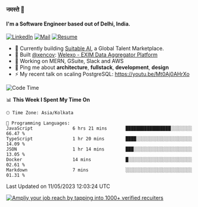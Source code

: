 ### नमस्ते 🙏

#### I'm a Software Engineer based out of Delhi, India.

[![LinkedIn](https://img.shields.io/badge/linkedin-%230077B5.svg)](https://linkedin.com/in/sambhav2612)
[![Mail](https://img.shields.io/badge/gmail-D14836)](mailto:sambhavjain2612@gmail.com)
[![Resume](https://img.shields.io/badge/resume-%23#FFFF00.svg)](https://mega.nz/file/IjA3yaoB#BFfQg1-aKva0piAd_wWs8Hf5dlnYRQ2ZkwtYwNMzBhA)

- 🏢 Currently building [Suitable AI](https://suitable.ai), a Global Talent Marketplace.
- 💅 Built [@xencov](https://github.com/xencov): [Welexo - EXIM Data Aggregator Platform](https://welexo.com)
- 🌱 Working on MERN, GSuite, Slack and AWS
- 💬 Ping me about **architecture**, **fullstack**, **development**, **design**
- ⚡️ My recent talk on scaling PostgreSQL: https://youtu.be/Mt0Aj0AHrXo

<!--START_SECTION:waka-->
![Code Time](http://img.shields.io/badge/Code%20Time-3%2C382%20hrs%2028%20mins-blue)

📊 **This Week I Spent My Time On** 

```text
🕑︎ Time Zone: Asia/Kolkata

💬 Programming Languages: 
JavaScript               6 hrs 21 mins       █████████████████░░░░░░░░   66.47 % 
TypeScript               1 hr 20 mins        ████░░░░░░░░░░░░░░░░░░░░░   14.09 % 
JSON                     1 hr 14 mins        ███░░░░░░░░░░░░░░░░░░░░░░   13.05 % 
Docker                   14 mins             █░░░░░░░░░░░░░░░░░░░░░░░░   02.61 % 
Markdown                 7 mins              ░░░░░░░░░░░░░░░░░░░░░░░░░   01.31 % 
```


 Last Updated on 11/05/2023 12:03:24 UTC
<!--END_SECTION:waka-->

[![Ampliy your job reach by tapping into 1000+ verified recuiters](https://user-images.githubusercontent.com/19583619/212717528-45b497fd-e886-4452-90fe-93829667bd63.png)](https://app.suitable.ai/login)

